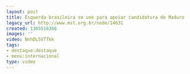 ```yaml
---
layout: post
title: Esquerda brasileira se une para apoiar candidatura de Maduro
legacy_url: http://www.mst.org.br/node/14631
created: 1365516366
images: ''
video: NnhDL5VTTkk
tags:
- destaque:destaque
- menu:internacional
type: video
---
```

<p>&nbsp;</p><p style="text-align: center;"><object data="http://www.youtube.com/v/NnhDL5VTTkk&amp;list" type="application/x-shockwave-flash" height="500" width="600"><param name="src" value="http://www.youtube.com/v/NnhDL5VTTkk&amp;list"></object></p>
